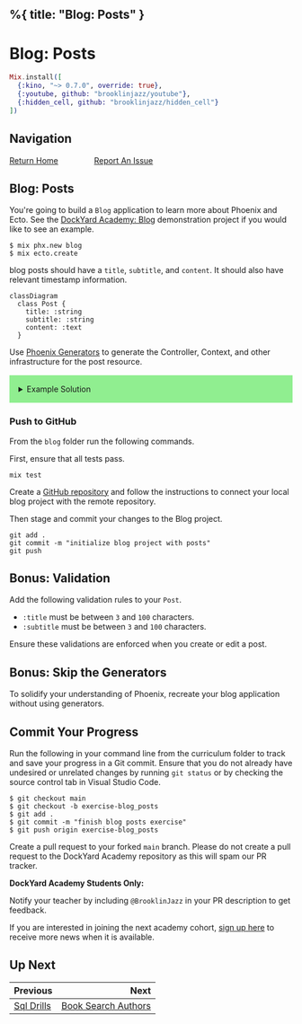%{
  title: "Blog: Posts"
}
---
# Blog: Posts

```elixir
Mix.install([
  {:kino, "~> 0.7.0", override: true},
  {:youtube, github: "brooklinjazz/youtube"},
  {:hidden_cell, github: "brooklinjazz/hidden_cell"}
])
```

## Navigation

[Return Home](../start.livemd)<span style="padding: 0 30px"></span>
[Report An Issue](https://github.com/DockYard-Academy/beta_curriculum/issues/new?assignees=&labels=&template=issue.md&title=)

## Blog: Posts

You're going to build a `Blog` application to learn more about Phoenix and Ecto. See the [DockYard Academy: Blog](https://github.com/DockYard-Academy/blog) demonstration project if you would like to see an example.

```
$ mix phx.new blog
$ mix ecto.create
```

blog posts should have a `title`, `subtitle`, and `content`. It should also have relevant timestamp information.

```mermaid
classDiagram
  class Post {
    title: :string
    subtitle: :string
    content: :text
  }
```

Use [Phoenix Generators](https://hexdocs.pm/phoenix/Mix.Tasks.Phx.Gen.Html.html) to generate the Controller, Context, and other infrastructure for the post resource.

<details style="background-color: lightgreen; padding: 1rem; margin: 1rem 0;">
<summary>Example Solution</summary>

Generate the resource.

```elixir
$ mix phx.gen.html Posts Post posts title:string subtitle:string content:text
$ mix ecto.migrate
```

Then add the resource to `router.ex`.

```elixir
scope "/", BlogWeb do
  pipe_through :browser

  get "/", PageController, :index
  resources "/posts", PostController
end
```

Alternatively we can define every route individually.

```elixir
scope "/", BlogWeb do
  pipe_through :browser

  get "/", PageController, :index
  get "/posts", PostController, :index
  get "/posts/new", PostController, :new
  post "/posts", PostController, :create
  get "/posts/:id", PostController, :show
  get "/posts/:id/edit", PostController, :edit
  put "/posts/:id", PostController, :update
  patch "/posts/:id", PostController, :update
  delete "/posts/:id", PostController, :delete
end
```

</details>

<!-- livebook:{"break_markdown":true} -->

### Push to GitHub

From the `blog` folder run the following commands.

First, ensure that all tests pass.

```
mix test
```

Create a [GitHub repository](https://github.com/new) and follow the instructions to connect your local blog project with the remote repository.

Then stage and commit your changes to the Blog project.

```
git add .
git commit -m "initialize blog project with posts"
git push
```

## Bonus: Validation

Add the following validation rules to your `Post`.

* `:title` must be between `3` and `100` characters.
* `:subtitle` must be between `3` and `100` characters.

Ensure these validations are enforced when you create or edit a post.

## Bonus: Skip the Generators

To solidify your understanding of Phoenix, recreate your blog application without using generators.

## Commit Your Progress

Run the following in your command line from the curriculum folder to track and save your progress in a Git commit.
Ensure that you do not already have undesired or unrelated changes by running `git status` or by checking the source control tab in Visual Studio Code.

```
$ git checkout main
$ git checkout -b exercise-blog_posts
$ git add .
$ git commit -m "finish blog posts exercise"
$ git push origin exercise-blog_posts
```

Create a pull request to your forked `main` branch. Please do not create a pull request to the DockYard Academy repository as this will spam our PR tracker.

**DockYard Academy Students Only:**

Notify your teacher by including `@BrooklinJazz` in your PR description to get feedback.

If you are interested in joining the next academy cohort, [sign up here](https://academy.dockyard.com/) to receive more news when it is available.

## Up Next

| Previous                                     | Next                                                         |
| -------------------------------------------- | -----------------------------------------------------------: |
| [Sql Drills](../exercises/sql_drills.livemd) | [Book Search Authors](../reading/book_search_authors.livemd) |

